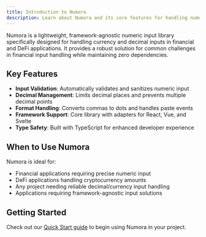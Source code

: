 ```yaml
---
title: Introduction to Numora
description: Learn about Numora and its core features for handling numeric inputs in financial applications.
---
```


Numora is a lightweight, framework-agnostic numeric input library specifically designed for handling currency and decimal inputs in financial and DeFi applications. It provides a robust solution for common challenges in financial input handling while maintaining zero dependencies.

## Key Features

- **Input Validation**: Automatically validates and sanitizes numeric input
- **Decimal Management**: Limits decimal places and prevents multiple decimal points
- **Format Handling**: Converts commas to dots and handles paste events
- **Framework Support**: Core library with adapters for React, Vue, and Svelte
- **Type Safety**: Built with TypeScript for enhanced developer experience

## When to Use Numora

Numora is ideal for:

- Financial applications requiring precise numeric input
- DeFi applications handling cryptocurrency amounts
- Any project needing reliable decimal/currency input handling
- Applications requiring framework-agnostic input solutions

## Getting Started

Check out our [Quick Start guide](/guides/quick-start/) to begin using Numora in your project.
